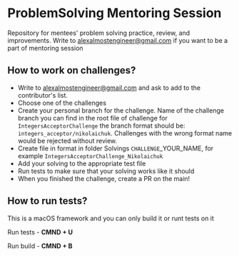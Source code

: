 # ProblemSolving Mentoring Session
Repository for mentees' problem solving practice, review, and improvements. Write to alexalmostengineer@gmail.com if you want to be a part of mentoring session

## How to work on challenges?

- Write to alexalmostengineer@gmail.com and ask to add to the contributor's list.    
- Choose one of the challenges
- Create your personal branch for the challenge. Name of the challenge branch you can find in the root file of challenge
  for `IntegersAcceptorChallenge` the branch format should be: `integers_acceptor/nikolaichuk`.
  Challenges with the wrong format name would be rejected without review.
- Create file in format in folder Solvings `CHALLENGE`_YOUR_NAME, for example `IntegersAcceptorChallenge_Nikolaichuk`
- Add your solving to the appropriate test file
- Run tests to make sure that your solving works like it should
- When you finished the challenge, create a PR on the main!

## How to run tests?
This is a macOS framework and you can only build it or runt tests on it

Run tests - **CMND + U**

Run build - **CMND + B**

